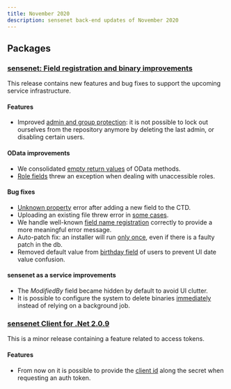 ```yaml
---
title: November 2020
description: sensenet back-end updates of November 2020
---
```


## Packages

### [sensenet: Field registration and binary improvements](https://github.com/SenseNet/sensenet/releases/tag/ctd-fields-binaries)

This release contains new features and bug fixes to support the upcoming service infrastructure.

#### Features
- Improved [admin and group protection](https://github.com/sensenet/sensenet/issues/1162): it is not possible to lock out ourselves from the repository anymore by deleting the last admin, or disabling certain users.

#### OData improvements
- We consolidated [empty return values](https://github.com/sensenet/sensenet/issues/1195) of OData methods.
- [Role fields](https://github.com/sensenet/sensenet/issues/1198) threw an exception when dealing with unaccessible roles. 

#### Bug fixes
- [Unknown property](https://github.com/sensenet/sn-client/issues/913) error after adding a new field to the CTD.
- Uploading an existing file threw error in [some cases](https://github.com/sensenet/sn-client/issues/900).
- We handle well-known [field name registration](https://github.com/sensenet/sensenet/issues/1205) correctly to provide a more meaningful error message.
- Auto-patch fix: an installer will run [only once](https://github.com/sensenet/sensenet/issues/1174), even if there is a faulty patch in the db.
- Removed default value from [birthday field](https://github.com/sensenet/sn-client/issues/1043) of users to prevent UI date value confusion.

#### sensenet as a service improvements
- The _ModifiedBy_ field became hidden by default to avoid UI clutter.
- It is possible to configure the system to delete binaries [immediately](https://github.com/sensenet/sensenet/issues/1168) instead of relying on a background job.

### [sensenet Client for .Net 2.0.9](https://github.com/SenseNet/sn-client-dotnet/releases/tag/v2.0.9)
This is a minor release containing a feature related to access tokens.

#### Features
- From now on it is possible to provide the [client id](https://github.com/sensenet/sn-client-dotnet/issues/51) along the secret when requesting an auth token.
